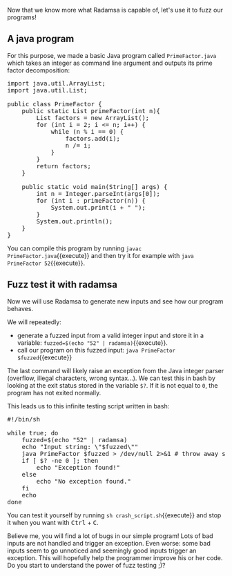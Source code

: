 Now that we know more what Radamsa is capable of, let's use it to fuzz our programs!

## A java program
For this purpose, we made a basic Java program called `PrimeFactor.java` which takes an integer as command line argument and outputs its prime factor decomposition:

<pre class="file">
import java.util.ArrayList;
import java.util.List;

public class PrimeFactor {
    public static List<Integer> primeFactor(int n){
        List<Integer> factors = new ArrayList<Integer>();
        for (int i = 2; i <= n; i++) {
            while (n % i == 0) {
                factors.add(i);
                n /= i;
            }
        }
        return factors;
    }

    public static void main(String[] args) {
        int n = Integer.parseInt(args[0]);
        for (int i : primeFactor(n)) {
            System.out.print(i + " ");
        }
        System.out.println();
    }
}
</pre>

You can compile this program by running `javac PrimeFactor.java`{{execute}} and then try it for example with `java PrimeFactor 52`{{execute}}.

## Fuzz test it with radamsa
Now we will use Radamsa to generate new inputs and see how our program behaves. 

We will repeatedly:
- generate a fuzzed input from a valid integer input and store it in a variable: `fuzzed=$(echo "52" | radamsa)`{{execute}}.
- call our program on this fuzzed input: `java PrimeFactor $fuzzed`{{execute}}

The last command will likely raise an exception from the Java integer parser (overflow, illegal characters, wrong syntax...). We can test this in bash by looking at the  exit status stored in the variable `$?`. If it is not equal to `0`, the program has not exited normally.

This leads us to this infinite testing script written in bash:

<pre class="file">
#!/bin/sh

while true; do
    fuzzed=$(echo "52" | radamsa)
    echo "Input string: \"$fuzzed\""
    java PrimeFactor $fuzzed > /dev/null 2>&1 # throw away stdout and stderr
    if [ $? -ne 0 ]; then
        echo "Exception found!"
    else
        echo "No exception found."
    fi
    echo
done
</pre>

You can test it yourself by running `sh crash_script.sh`{{execute}} and stop it when you want with <kbd>Ctrl</kbd> + <kbd>C</kbd>.

Believe me, you will find a lot of bugs in our simple program! Lots of bad inputs are not handled and trigger an exception. Even worse: some bad inputs seem to go unnoticed and seemingly good inputs trigger an exception. This will hopefully help the programmer improve his or her code. Do you start to understand the power of fuzz testing ;)?
